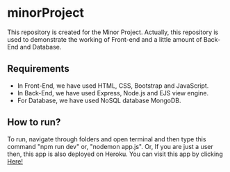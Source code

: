 # minorProject

This repository is created for the Minor Project. Actually, this repository is used to demonstrate the working of Front-end and a little amount of Back-End and Database.

## Requirements

* In Front-End, we have used HTML, CSS, Bootstrap and JavaScript.
* In Back-End, we have used Express, Node.js and EJS view engine.
* For Database, we have used NoSQL database MongoDB.

## How to run?

To run, navigate through folders and open terminal and then type this command "npm run dev" or, "nodemon app.js".
Or, If you are just a user then, this app is also deployed on Heroku. You can visit this app by clicking <a href="https://sleepy-mesa-35797.herokuapp.com/">Here!</a>